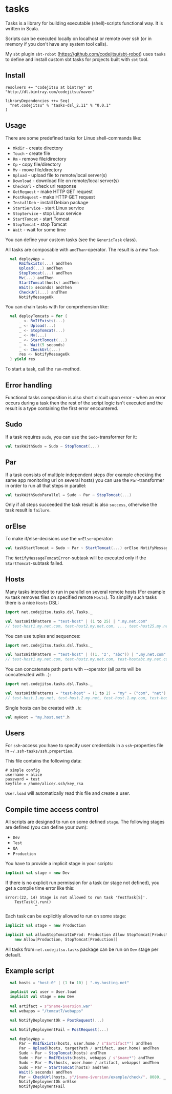 tasks
=====

Tasks is a library for building executable (shell)-scripts functional way. It is written in Scala.

Scripts can be executed locally on localhost or remote over ssh (or in memory if you don't have any system tool calls).

My `sbt` plugin `sbt-robot` (https://github.com/codejitsu/sbt-robot) uses `tasks` to define and install custom sbt tasks 
for projects built with `sbt` tool.

Install
-------

    resolvers += "codejitsu at bintray" at "http://dl.bintray.com/codejitsu/maven"
    
    libraryDependencies ++= Seq(
      "net.codejitsu" % "tasks-dsl_2.11" % "0.0.1"
    )

Usage
-----

There are some predefined tasks for Linux shell-commands like:

* `Mkdir` - create directory
* `Touch` - create file 
* `Rm` - remove file/directory
* `Cp` - copy file/directory
* `Mv` - move file/directory
* `Upload` - upload file to remote/local server(s)
* `Download` - download file on remote/local server(s)
* `CheckUrl` - check url response 
* `GetRequest` - make HTTP GET request
* `PostRequest` - make HTTP GET request
* `InstallDeb` - install Debian package
* `StartService` - start Linux service
* `StopService` - stop Linux service
* `StartTomcat` - start Tomcat
* `StopTomcat` - stop Tomcat
* `Wait` - wait for some time

You can define your custom tasks (see the `GenericTask` class).

All tasks are composable with `andThan`-operator. The result is a new `Task`:

```scala
  val deployApp =
      RmIfExists(...) andThen
      Upload(...) andThen
      StopTomcat(...) andThen
      Mv(...) andThen
      StartTomcat(hosts) andThen
      Wait(5 seconds) andThen
      CheckUrl(...) andThen
      NotifyMessageOk
```

You can chain tasks with for comprehension like:

```scala
  val deployTomcats = for {
      _ <- RmIfExists(...)
      _ <- Upload(...)
      _ <- StopTomcat(...)
      _ <- Mv(...)
      _ <- StartTomcat(...)
      _ <- Wait(5 seconds)
      _ <- CheckUrl(...)
      res <- NotifyMessageOk
  } yield res
```

To start a task, call the `run`-method. 

Error handling
--------------
 
Functional tasks composition is also short circuit upon error - when an error occurs during a task 
then the rest of the script logic isn't executed and the result is a type containing the first error encountered. 

Sudo
----
 
If a task requires `sudo`, you can use the `Sudo`-transformer for it:
  
```scala
val taskWithSudo = Sudo ~ StopTomcat(...)
```

Par
---
 
If a task consists of multiple independent steps (for example checking the same app monitoring url on several hosts) 
you can use the `Par`-transformer in order to run all that steps in parallel:
  
```scala
val taskWithSudoParallel = Sudo ~ Par ~ StopTomcat(...)
```

Only if all steps succeeded the task result is also `success`, otherwise the task result is `failure`.  
 
orElse
------

To make if/else-decisions use the `orElse`-operator:
 
```scala
val taskStartTomcat = Sudo ~ Par ~ StartTomcat(...) orElse NotifyMessageTomcatError 
``` 

The `NotifyMessageTomcatError`-subtask will be executed only if the `StartTomcat`-subtask failed.

Hosts
-----

Many tasks intended to run in parallel on several remote hosts (For example `Rm` task removes files on specified remote `Hosts`). 
To simplify such tasks there is a nice `Hosts` DSL: 

```scala
import net.codejitsu.tasks.dsl.Tasks._

val hostsWithPattern = "test-host" | (1 to 25) | ".my.net.com"
// test-host1.my.net.com, test-host2.my.net.com, ..., test-host25.my.net.com
```

You can use tuples and sequences: 

```scala
import net.codejitsu.tasks.dsl.Tasks._

val hostsWithPattern = "test-host" | ((1, 'z', "abc")) | ".my.net.com"
// test-host1.my.net.com, test-hostz.my.net.com, test-hostabc.my.net.com
```

You can concatenate path parts with `~`-operator (all parts will be concatenated with `.`):

```scala
import net.codejitsu.tasks.dsl.Tasks._

val hostsWithPatterns = "test-host" ~ (1 to 2) ~ "my" ~ ("com", "net")
// test-host.1.my.net, test-host.2.my.net, test-host.1.my.com, test-host.2.my.com
```

Single hosts can be created with `.h`:
 
```scala
val myHost = "my.host.net".h
``` 

Users
-----

For `ssh`-access you have to specify user credentials in a `ssh`-properties file in `~/.ssh-tasks/ssh.properties`.

This file contains the following data:

    # simple config
    username = alice
    password = test
    keyfile = /home/alice/.ssh/key_rsa
    
`User.load` will automatically read this file and create a user.    

Compile time access control
---------------------------
 
All scripts are designed to run on some defined `stage`. The following stages are defined (you can define your own):

* `Dev`
* `Test`
* `QA`
* `Production`

You have to provide a implicit stage in your scripts:
 
```scala
implicit val stage = new Dev
```

If there is no explicit run permission for a task (or stage not defined), you get a compile time error like this:

    Error:(22, 14) Stage is not allowed to run task 'TestTask[S]'.
        TestTask().run()
                 ^

Each task can be explicitly allowed to run on some stage:  

```scala
implicit val stage = new Production

implicit val allowStopTomcatInProd: Production Allow StopTomcat[Production] = 
    new Allow[Production, StopTomcat[Production]]
```

All tasks from `net.codejitsu.tasks` package can be run on `Dev` stage per default.
 
Example script
--------------

```scala
  val hosts = "host-0" | (1 to 10) | ".my.hosting.net"

  implicit val user = User.load
  implicit val stage = new Dev
  
  val artifact = s"$name-$version.war"
  val webapps = "/tomcat7/webapps"

  val NotifyDeploymentOk = PostRequest(...)

  val NotifyDeploymentFail = PostRequest(...)

  val deployApp =
      Par ~ RmIfExists(hosts, user.home / s"$artifact*") andThen
      Par ~ Upload(hosts, targetPath / artifact, user.home) andThen
      Sudo ~ Par ~ StopTomcat(hosts) andThen
      Sudo ~ Par ~ RmIfExists(hosts, webapps / s"$name*") andThen
      Sudo ~ Par ~ Mv(hosts, user.home / artifact, webapps) andThen
      Sudo ~ Par ~ StartTomcat(hosts) andThen
      Wait(5 seconds) andThen
      Par ~ CheckUrl(hosts, s"/$name-$version/example/check/", 8080, _.contains("OK")) andThen
      NotifyDeploymentOk orElse 
      NotifyDeploymentFail
```
 